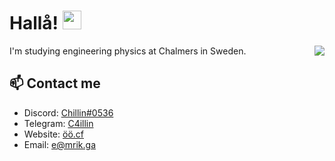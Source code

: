 # Hallå! <img src="https://raw.githubusercontent.com/MartinHeinz/MartinHeinz/master/wave.gif" width="30px">

<a href="hhttps://github.com/C4illin?tab=repositories">
  <img align="right" src="https://github-readme-stats.vercel.app/api?username=C4illin&theme=nord&show_icons=true" />
</a>

I'm studying engineering physics at Chalmers in Sweden.

## 📫 Contact me

- Discord: [Chillin#0536](https://youtu.be/dQw4w9WgXcQ)
- Telegram: [C4illin](https://t.me/C4illin)
- Website: [öö.cf](http://öö.cf/)
- Email: [e@mrik.ga](mailto:e@mrik.ga)
